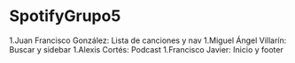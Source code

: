 # SpotifyGrupo5

1.Juan Francisco González: Lista de canciones y nav 
1.Miguel Ángel Villarín: Buscar y sidebar
1.Alexis Cortés: Podcast
1.Francisco Javier: Inicio y footer
